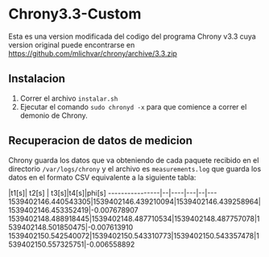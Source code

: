# Chrony3.3-Custom

Esta es una version modificada del codigo del programa Chrony v3.3 cuya version original puede encontrarse en https://github.com/mlichvar/chrony/archive/3.3.zip

## Instalacion

1. Correr el archivo `instalar.sh`
2. Ejecutar el comando `sudo chronyd -x` para que comience a correr el demonio de Chrony.

## Recuperacion de datos de medicion

Chrony guarda los datos que va obteniendo de cada paquete recibido en el directorio `/var/logs/chrony` y el archivo es `measurements.log` que guarda los datos en el formato CSV equivalente a la siguiente tabla:



|t1[s]| t2[s] | t3[s]|t4[s]|phi[s]
----------------|--|----|---|--|---
1539402146.440543305|1539402146.439210094|1539402146.439258964|1539402146.453352419|-0.007678907
1539402148.488918445|1539402148.487710534|1539402148.487757078|1539402148.501850475|-0.007613910
1539402150.542540072|1539402150.543310773|1539402150.543357478|1539402150.557325751|-0.006558892
